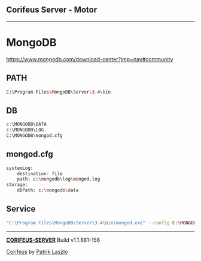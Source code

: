 [//]: #@corifeus-header

## Corifeus Server - Motor

---
                        
[//]: #@corifeus-header:end
# MongoDB

https://www.mongodb.com/download-center?jmp=nav#community

## PATH

```bash
C:\Program Files\MongoDB\Server\3.4\bin
```

## DB

```bash
c:\MONGODB\DATA
c:\MONGODB\LOG
C:\MONGODB\mongod.cfg
```

## mongod.cfg

```bash
systemLog:  
    destination: file  
    path: c:\mongodb\log\mongod.log  
storage:  
    dbPath: c:\mongodb\data  
```

## Service

```bash
"C:\Program Files\MongoDB\Server\3.4\bin\mongod.exe" --config C:\MONGODB\mongod.cfg --install
```



[//]: #@corifeus-footer

---

[**CORIFEUS-SERVER**](https://pages.corifeus.com/corifeus-server) Build v1.1.661-156

[Corifeus](http://www.corifeus.com) by [Patrik Laszlo](http://patrikx3.com)

[//]: #@corifeus-footer:end